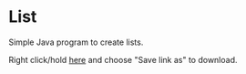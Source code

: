 # List
Simple Java program to create lists.

Right click/hold [here](https://github.com/LeddaZ/List/raw/main/src/List.java) and choose "Save link as" to download.
